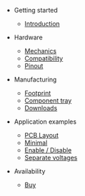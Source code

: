 * Getting started
  * [Introduction](/)

* Hardware
  * [<i class="fas fa-ruler-combined"></i> Mechanics](mechanics.md)
  * [<i class="fas fa-puzzle-piece"></i> Compatibility](compatibility.md)
  * [<i class="fas fa-microchip"></i> Pinout](pinout.md)

* Manufacturing
  * [<i class="fas fa-bolt"></i> Footprint](footprint.md)
  * [<i class="fas fa-bolt"></i> Component tray](tray.md)
  * [<i class="fas fa-bolt"></i> Downloads](downloads.md)

* Application examples
  * [<i class="fas fa-code-branch"></i> PCB Layout](layout.md)
  * [<i class="fas fa-code-branch"></i> Minimal](minimal.md)
  * [<i class="fas fa-code-branch"></i> Enable / Disable](enable.md)
  * [<i class="fas fa-code-branch"></i> Separate voltages](voltages.md)

* Availability
  * [<i class="fas fa-shopping-cart"></i> Buy](buy.md)
